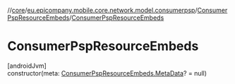 //[core](../../../index.md)/[eu.epicompany.mobile.core.network.model.consumerpsp](../index.md)/[ConsumerPspResourceEmbeds](index.md)/[ConsumerPspResourceEmbeds](-consumer-psp-resource-embeds.md)

# ConsumerPspResourceEmbeds

[androidJvm]\
constructor(meta: [ConsumerPspResourceEmbeds.MetaData](-meta-data/index.md)? = null)

